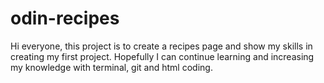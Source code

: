 # odin-recipes
Hi everyone, this project is to create a recipes page and show my skills in creating my first project. Hopefully I can continue learning and increasing my knowledge with terminal, git and html coding.